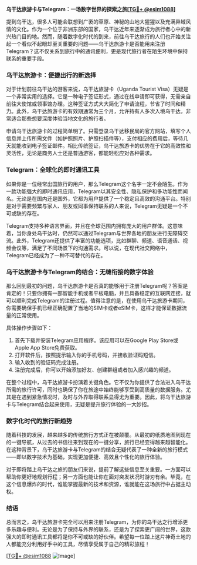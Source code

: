 **乌干达旅游卡与Telegram：一场数字世界的探索之旅[[TG💪+ @esim1088](https://t.me/s/esim1088)]**

提到乌干达，很多人可能会联想到广袤的草原、神秘的山地大猩猩以及充满异域风情的文化。作为一个位于非洲东部的国家，乌干达近年来逐渐成为旅行者心中的新兴热门目的地。然而，随着数字化时代的到来，前往乌干达旅行的人们也开始关注起一个看似不起眼却至关重要的问题——乌干达旅游卡是否能用来注册Telegram？这不仅关系到旅行中的通讯便利，更是现代旅行者在陌生环境中保持联系的重要手段。

### 乌干达旅游卡：便捷出行的新选择

对于计划前往乌干达的游客来说，乌干达旅游卡（Uganda Tourist Visa）无疑是一个非常实用的选择。它是一种电子签证形式，通过在线申请即可获得，无需亲自前往大使馆或领事馆办理。这种签证方式大大简化了申请流程，节省了时间和精力。此外，乌干达旅游卡的有效期通常为三个月，允许持有人多次入境乌干达，非常适合那些想要深度体验当地文化的旅行者。

申请乌干达旅游卡的过程简单明了。只需登录乌干达移民局的官方网站，填写个人信息并上传所需文件（如护照照片、护照扫描件等），支付相应的费用后，等待几天就能收到电子签证邮件。相比传统签证，乌干达旅游卡的优势在于它的高效性和灵活性，无论是商务人士还是普通游客，都能轻松应对各种需求。

### Telegram：全球化的即时通讯工具

如果你是一位经常出国旅行的用户，那么Telegram这个名字一定不会陌生。作为一款功能强大的即时通讯应用，Telegram以其安全性、隐私保护和多功能性而闻名。无论是在国内还是国外，它都为用户提供了一个稳定且高效的沟通平台。特别是对于需要频繁与家人、朋友或同事保持联系的人来说，Telegram无疑是一个不可或缺的存在。

Telegram支持多种语言界面，并且在全球范围内拥有庞大的用户群体。这意味着，当你身处乌干达时，仍然可以通过Telegram与世界各地的朋友进行无障碍交流。此外，Telegram还提供了丰富的功能选项，比如群聊、频道、语音通话、视频会议等，满足了不同场景下的沟通需求。可以说，在现代社交网络中，Telegram已经成为了一种不可替代的存在。

### 乌干达旅游卡与Telegram的结合：无缝衔接的数字体验

那么回到最初的问题，乌干达旅游卡是否真的能够用于注册Telegram呢？答案是肯定的！只要你拥有一部智能手机或者平板电脑，并且具备稳定的互联网连接，就可以顺利完成Telegram的注册过程。值得注意的是，在使用乌干达旅游卡期间，你需要确保手机已经正确配置了当地的SIM卡或者eSIM卡，这样才能保证数据流量的正常使用。

具体操作步骤如下：
1. 首先下载并安装Telegram应用程序。该应用可以在Google Play Store或Apple App Store免费获取。
2. 打开软件后，按照提示输入你的手机号码，并接收验证码短信。
3. 输入收到的验证码完成注册。
4. 注册完成后，你可以开始添加好友、创建群组或者加入感兴趣的频道。

在整个过程中，乌干达旅游卡扮演着关键角色。它不仅为你提供了合法进入乌干达所需的旅行许可，同时也确保了你在旅途中始终能够享受到高质量的数据服务。尤其是在遇到紧急情况时，及时与外界取得联系显得尤为重要。因此，将乌干达旅游卡与Telegram结合起来使用，无疑是提升旅行体验的一大妙招。

### 数字化时代的旅行新趋势

随着科技的发展，越来越多的传统旅行方式正在被颠覆。从最初的纸质地图到现在的一键导航，从过去的书信往来到现在的一键分享，旅行已经变得越来越智能化。在这种背景下，乌干达旅游卡与Telegram的结合无疑代表了一种全新的旅行模式——即以数字技术为基础，实现更加便捷、高效且个性化的旅行体验。

对于即将踏上乌干达之旅的朋友们来说，提前了解这些信息至关重要。一方面可以帮助你更好地规划行程；另一方面也能让你在面对突发状况时游刃有余。毕竟，在这个信息爆炸的时代，谁能掌握最新的技术和资源，谁就能在这场旅行中占据主动权。

### 结语

总而言之，乌干达旅游卡完全可以用来注册Telegram，为你的乌干达之行增添更多乐趣与便利。无论是为了保持与外界的联系，还是为了探索更广阔的世界，这款强大的即时通讯工具都将是你不可或缺的好伙伴。希望每一位踏上这片神奇土地的人都能充分利用好手中的工具，尽情享受属于自己的精彩旅程！

[[TG💪+ @esim1088](https://t.me/s/esim1088) ![Image](https://i.postimg.cc/4NQfJmqS/Snipaste-2025-05-13-00-14-12.png)]